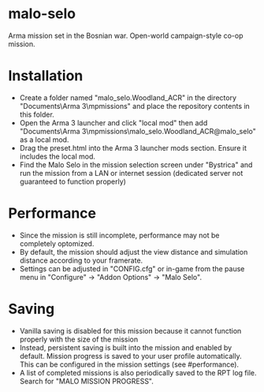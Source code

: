# malo-selo
Arma mission set in the Bosnian war. Open-world campaign-style co-op mission.

# Installation
* Create a folder named "malo_selo.Woodland_ACR" in the directory "Documents\Arma 3\mpmissions\" and place the repository contents in this folder.
* Open the Arma 3 launcher and click "local mod" then add "Documents\Arma 3\mpmissions\malo_selo.Woodland_ACR\@malo_selo\" as a local mod.
* Drag the preset.html into the Arma 3 launcher mods section. Ensure it includes the local mod.
* Find the Malo Selo in the mission selection screen under "Bystrica" and run the mission from a LAN or internet session (dedicated server not guaranteed to function properly)

# Performance
* Since the mission is still incomplete, performance may not be completely optomized. 
* By default, the mission should adjust the view distance and simulation distance according to your framerate.
* Settings can be adjusted in "CONFIG.cfg" or in-game from the pause menu in "Configure" -> "Addon Options" -> "Malo Selo".

# Saving
* Vanilla saving is disabled for this mission because it cannot function properly with the size of the mission
* Instead, persistent saving is built into the mission and enabled by default. Mission progress is saved to your user profile automatically. This can be configured in the mission settings (see #performance).
* A list of completed missions is also periodically saved to the RPT log file. Search for "MALO MISSION PROGRESS".